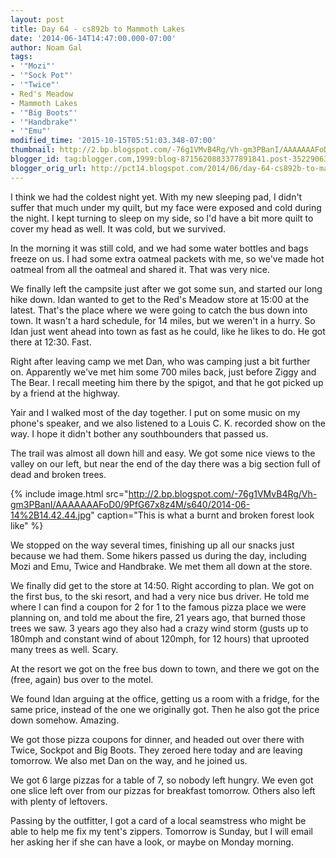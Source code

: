 ```yaml
---
layout: post
title: Day 64 - cs892b to Mammoth Lakes
date: '2014-06-14T14:47:00.000-07:00'
author: Noam Gal
tags:
- '"Mozi"'
- '"Sock Pot"'
- '"Twice"'
- Red's Meadow
- Mammoth Lakes
- '"Big Boots"'
- '"Handbrake"'
- '"Emu"'
modified_time: '2015-10-15T05:51:03.348-07:00'
thumbnail: http://2.bp.blogspot.com/-76g1VMvB4Rg/Vh-gm3PBanI/AAAAAAAFoD0/9PfG67x8z4M/s72-c/2014-06-14%2B14.42.44.jpg
blogger_id: tag:blogger.com,1999:blog-8715620883377891841.post-3522906336986235972
blogger_orig_url: http://pct14.blogspot.com/2014/06/day-64-cs892b-to-mammoth-lakes.html
---
```


I think we had the coldest night yet. With my new sleeping pad, I didn't suffer that much under my quilt, but my face were exposed and cold during the night. I kept turning to sleep on my side, so I'd have a bit more quilt to cover my head as well. It was cold, but we survived.

In the morning it was still cold, and we had some water bottles and bags freeze on us. I had some extra oatmeal packets with me, so we've made hot oatmeal from all the oatmeal and shared it. That was very nice.

We finally left the campsite just after we got some sun, and started our long hike down. Idan wanted to get to the Red's Meadow store at 15:00 at the latest. That's the place where we were going to catch the bus down into town. It wasn't a hard schedule, for 14 miles, but we weren't in a hurry. So Idan just went ahead into town as fast as he could, like he likes to do. He got there at 12:30. Fast.

Right after leaving camp we met Dan, who was camping just a bit further on. Apparently we've met him some 700 miles back, just before Ziggy and The Bear. I recall meeting him there by the spigot, and that he got picked up by a friend at the highway.

Yair and I walked most of the day together. I put on some music on my phone's speaker, and we also listened to a Louis C. K. recorded show on the way. I hope it didn't bother any southbounders that passed us.

The trail was almost all down hill and easy. We got some nice views to the valley on our left, but near the end of the day there was a big section full of dead and broken trees.

{% include image.html src="http://2.bp.blogspot.com/-76g1VMvB4Rg/Vh-gm3PBanI/AAAAAAAFoD0/9PfG67x8z4M/s640/2014-06-14%2B14.42.44.jpg" caption="This is what a burnt and broken forest look like" %}

We stopped on the way several times, finishing up all our snacks just because we had them. Some hikers passed us during the day, including Mozi and Emu, Twice and Handbrake. We met them all down at the store.

We finally did get to the store at 14:50. Right according to plan. We got on the first bus, to the ski resort, and had a very nice bus driver. He told me where I can find a coupon for 2 for 1 to the famous pizza place we were planning on, and told me about the fire, 21 years ago, that burned those trees we saw. 3 years ago they also had a crazy wind storm (gusts up to 180mph and constant wind of about 120mph, for 12 hours) that uprooted many trees as well. Scary.

At the resort we got on the free bus down to town, and there we got on the (free, again) bus over to the motel.

We found Idan arguing at the office, getting us a room with a fridge, for the same price, instead of the one we originally got. Then he also got the price down somehow. Amazing.

We got those pizza coupons for dinner, and headed out over there with Twice, Sockpot and Big Boots. They zeroed here today and are leaving tomorrow. We also met Dan on the way, and he joined us.

We got 6 large pizzas for a table of 7, so nobody left hungry. We even got one slice left over from our pizzas for breakfast tomorrow. Others also left with plenty of leftovers.

Passing by the outfitter, I got a card of a local seamstress who might be able to help me fix my tent's zippers. Tomorrow is Sunday, but I will email her asking her if she can have a look, or maybe on Monday morning.
